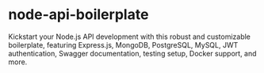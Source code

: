 # node-api-boilerplate

Kickstart your Node.js API development with this robust and customizable boilerplate, featuring Express.js, MongoDB, PostgreSQL, MySQL, JWT authentication, Swagger documentation, testing setup, Docker support, and more.
